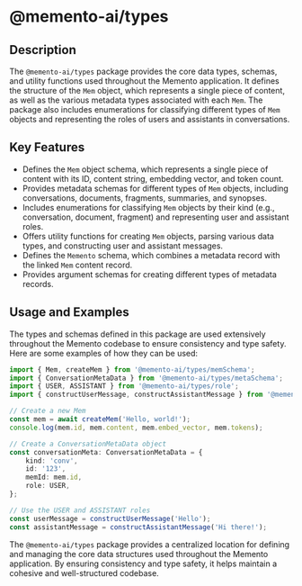 # @memento-ai/types
## Description
The `@memento-ai/types` package provides the core data types, schemas, and utility functions used throughout the Memento application. It defines the structure of the `Mem` object, which represents a single piece of content, as well as the various metadata types associated with each `Mem`. The package also includes enumerations for classifying different types of `Mem` objects and representing the roles of users and assistants in conversations.
## Key Features
- Defines the `Mem` object schema, which represents a single piece of content with its ID, content string, embedding vector, and token count.
- Provides metadata schemas for different types of `Mem` objects, including conversations, documents, fragments, summaries, and synopses.
- Includes enumerations for classifying `Mem` objects by their kind (e.g., conversation, document, fragment) and representing user and assistant roles.
- Offers utility functions for creating `Mem` objects, parsing various data types, and constructing user and assistant messages.
- Defines the `Memento` schema, which combines a metadata record with the linked `Mem` content record.
- Provides argument schemas for creating different types of metadata records.
## Usage and Examples

The types and schemas defined in this package are used extensively throughout the Memento codebase to ensure consistency and type safety. Here are some examples of how they can be used:

```typescript
import { Mem, createMem } from '@memento-ai/types/memSchema';
import { ConversationMetaData } from '@memento-ai/types/metaSchema';
import { USER, ASSISTANT } from '@memento-ai/types/role';
import { constructUserMessage, constructAssistantMessage } from '@memento-ai/types/message';

// Create a new Mem
const mem = await createMem('Hello, world!');
console.log(mem.id, mem.content, mem.embed_vector, mem.tokens);

// Create a ConversationMetaData object
const conversationMeta: ConversationMetaData = {
    kind: 'conv',
    id: '123',
    memId: mem.id,
    role: USER,
};

// Use the USER and ASSISTANT roles
const userMessage = constructUserMessage('Hello');
const assistantMessage = constructAssistantMessage('Hi there!');
```

The `@memento-ai/types` package provides a centralized location for defining and managing the core data structures used throughout the Memento application. By ensuring consistency and type safety, it helps maintain a cohesive and well-structured codebase.
